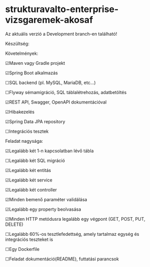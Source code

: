 # strukturavalto-enterprise-vizsgaremek-akosaf

Az aktuális verzió a Development branch-en található!


Készültség:

Követelmények:

☑Maven vagy Gradle projekt

☑Spring Boot alkalmazás

☐SQL backend (pl. MySQL, MariaDB, etc...)

☐Flyway sémamigráció, SQL táblalétrehozás, adatbetöltés

☑REST API, Swagger, OpenAPI dokumentációval

☑Hibakezelés

☑Spring Data JPA repository

☐Integrációs tesztek


Feladat nagysága:

☑Legalább két 1-n kapcsolatban lévő tábla

☐Legalább két SQL migráció

☑Legalább két entitás

☑Legalább két service

☑Legalább két controller

☑Minden bemenő paraméter validálása

☑Legalább egy property beolvasása

☑Minden HTTP metódusra legalább egy végpont (GET, POST, PUT, DELETE)

☐Legalább 60%-os tesztlefedettség, amely tartalmaz egység és integrációs teszteket is

☐Egy Dockerfile

☐Feladat dokumentáció(README), futtatási parancsok
